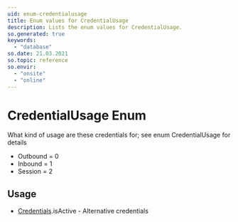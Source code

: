 ```yaml
---
uid: enum-credentialusage
title: Enum values for CredentialUsage
description: Lists the enum values for CredentialUsage.
so.generated: true
keywords:
  - "database"
so.date: 21.03.2021
so.topic: reference
so.envir:
  - "onsite"
  - "online"
---
```


# CredentialUsage Enum

What kind of usage are these credentials for; see enum CredentialUsage for details

* Outbound = 0
* Inbound = 1
* Session = 2

## Usage

* [Credentials](../credentials.md).isActive - Alternative credentials
